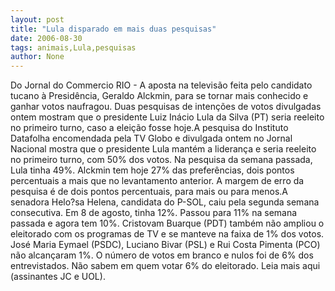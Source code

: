 ```yaml
---
layout: post
title: "Lula disparado em mais duas pesquisas"
date: 2006-08-30
tags: animais,Lula,pesquisas
author: None
---
```

Do Jornal do Commercio
RIO - A aposta na televisão feita pelo candidato tucano à Presidência, Geraldo Alckmin, para se tornar mais conhecido e ganhar votos naufragou. Duas pesquisas de intenções de votos divulgadas ontem mostram que o presidente Luiz Inácio Lula da Silva (PT) seria reeleito no primeiro turno, caso a eleição fosse hoje.A pesquisa do Instituto Datafolha encomendada pela TV Globo e divulgada ontem no Jornal Nacional mostra que o presidente Lula mantém a liderança e seria reeleito no primeiro turno, com 50% dos votos. Na pesquisa da semana passada, Lula tinha 49%. Alckmin tem hoje 27% das preferências, dois pontos percentuais a mais que no levantamento anterior. A margem de erro da pesquisa é de dois pontos percentuais, para mais ou para menos.A senadora Helo?sa Helena, candidata do P-SOL, caiu pela segunda semana consecutiva. Em 8 de agosto, tinha 12%. Passou para 11% na semana passada e agora tem 10%. Cristovam Buarque (PDT) também não ampliou o eleitorado com os programas de TV e se manteve na faixa de 1% dos votos. José Maria Eymael (PSDC), Luciano Bivar (PSL) e Rui Costa Pimenta (PCO) não alcançaram 1%. O número de votos em branco e nulos foi de 6% dos entrevistados. Não sabem em quem votar 6% do eleitorado.
Leia mais aqui (assinantes JC e UOL). 